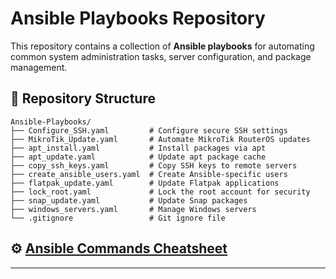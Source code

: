 # Ansible Playbooks Repository

This repository contains a collection of **Ansible playbooks** for automating common system administration tasks, server configuration, and package management.

## 📂 Repository Structure

```
Ansible-Playbooks/
├── Configure_SSH.yaml         # Configure secure SSH settings
├── MikroTik_Update.yaml       # Automate MikroTik RouterOS updates
├── apt_install.yaml           # Install packages via apt
├── apt_update.yaml            # Update apt package cache
├── copy_ssh_keys.yaml         # Copy SSH keys to remote servers
├── create_ansible_users.yaml  # Create Ansible-specific users
├── flatpak_update.yaml        # Update Flatpak applications
├── lock_root.yaml             # Lock the root account for security
├── snap_update.yaml           # Update Snap packages
├── windows_servers.yaml       # Manage Windows servers
└── .gitignore                 # Git ignore file
```

## ⚙️ [Ansible Commands Cheatsheet](https://github.com/funmicra/Home-Lab/blob/master/Fundamentals/Andible/cheatsheet.md)

---



